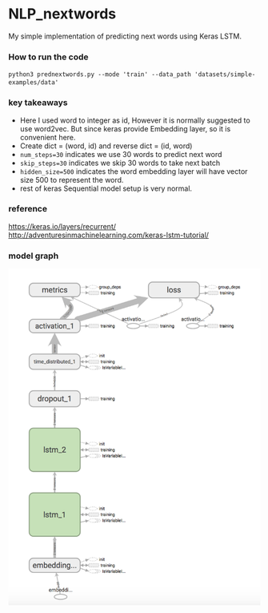 # NLP_nextwords
My simple implementation of predicting next words using Keras LSTM. 

[//]: # (Image References)
[Graph.png]: ./logs/Graph.png

### How to run the code
```
python3 prednextwords.py --mode 'train' --data_path 'datasets/simple-examples/data'
```

### key takeaways
* Here I used word to integer as id, However it is normally suggested to use word2vec. But since keras provide Embedding layer, so it is convenient here. 
* Create dict = (word, id) and reverse dict = (id, word)
* `num_steps=30` indicates we use 30 words to predict next word
* `skip_steps=30` indicates we skip 30 words to take next batch
* `hidden_size=500` indicates the word embedding layer will have vector size 500 to represent the word. 
* rest of keras Sequential model setup is very normal. 


### reference
https://keras.io/layers/recurrent/
http://adventuresinmachinelearning.com/keras-lstm-tutorial/

### model graph
![alt text][Graph.png]
